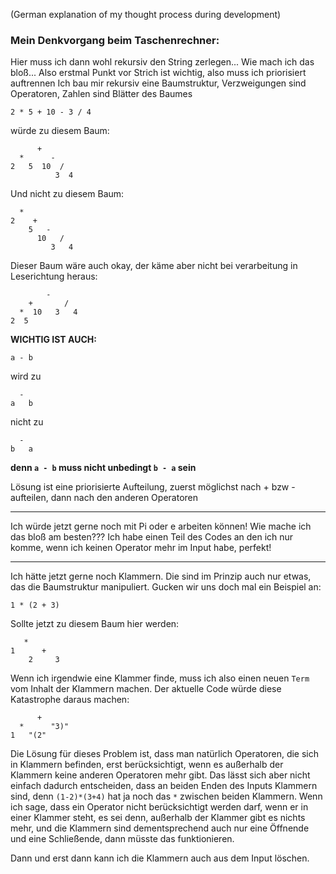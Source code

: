 (German explanation of my thought process during development)

### Mein Denkvorgang beim Taschenrechner:

Hier muss ich dann wohl rekursiv den String zerlegen...
Wie mach ich das bloß...
Also erstmal Punkt vor Strich ist wichtig, also muss ich priorisiert auftrennen
Ich bau mir rekursiv eine Baumstruktur, Verzweigungen sind Operatoren, Zahlen sind Blätter des Baumes

```
2 * 5 + 10 - 3 / 4   
```

würde zu diesem Baum:

          +
      *      -
    2   5  10  /
              3  4


Und nicht zu diesem Baum:

	  *
	2    +
	    5   -
	      10   /
	         3   4


Dieser Baum wäre auch okay, der käme aber nicht bei verarbeitung in Leserichtung heraus:

	        -
	    +       /
	  *  10   3   4
	2  5

**WICHTIG IST AUCH:**

	a - b

wird zu 

	  -
	a   b

nicht zu

	  -
	b   a

**denn `a - b` muss nicht unbedingt `b - a` sein**

Lösung ist eine priorisierte Aufteilung, zuerst möglichst nach + bzw - aufteilen, dann nach den anderen Operatoren

---

Ich würde jetzt gerne noch mit Pi oder e arbeiten können! Wie mache ich das bloß am besten???
Ich habe einen Teil des Codes an den ich nur komme, wenn ich keinen Operator mehr im Input habe, perfekt!

---

Ich hätte jetzt gerne noch Klammern. Die sind im Prinzip auch nur etwas, das die Baumstruktur manipuliert. Gucken wir uns doch mal ein Beispiel an:

```
1 * (2 + 3)
```

Sollte jetzt zu diesem Baum hier werden:

```
   *
1      +
    2     3
```

Wenn ich irgendwie eine Klammer finde, muss ich also einen neuen `Term` vom Inhalt der Klammern machen.
Der aktuelle Code würde diese Katastrophe daraus machen:

```
      +
  *      "3)"
1   "(2"
```

Die Lösung für dieses Problem ist, dass man natürlich Operatoren, die sich in Klammern befinden, erst berücksichtigt, wenn es außerhalb der Klammern keine anderen Operatoren mehr gibt. Das lässt sich aber nicht einfach dadurch entscheiden, dass an beiden Enden des Inputs Klammern sind, denn `(1-2)*(3+4)` hat ja noch das `*`  zwischen beiden Klammern. Wenn ich sage, dass ein Operator nicht berücksichtigt werden darf, wenn er in einer Klammer steht, es sei denn, außerhalb der Klammer gibt es nichts mehr, und die Klammern sind dementsprechend auch nur eine Öffnende und eine Schließende, dann müsste das funktionieren.

Dann und erst dann kann ich die Klammern auch aus dem Input löschen.
